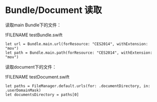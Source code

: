 # Bundle/Document 读取

读取main Bundle下的文件：

!FILENAME testBundle.swift

```
let url = Bundle.main.url(forResource: "CES2014", withExtension: "mov")
let path = Bundle.main.path(forResource: "CES2014", withExtension: "mov")
```

读取document下的文件：

!FILENAME testDocument.swift

```
let paths = FileManager.default.urls(for: .documentDirectory, in: .userDomainMask)    
let documentsDirectory = paths[0]
```



